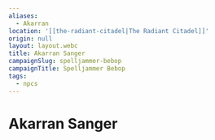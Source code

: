```yaml
---
aliases:
  - Akarran
location: '[[the-radiant-citadel|The Radiant Citadel]]'
origin: null
layout: layout.webc
title: Akarran Sanger
campaignSlug: spelljammer-bebop
campaignTitle: Spelljammer Bebop
tags:
  - npcs
---
```

# Akarran Sanger
